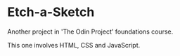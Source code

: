 # Etch-a-Sketch

Another project in 'The Odin Project' foundations course.

This one involves HTML, CSS and JavaScript.
